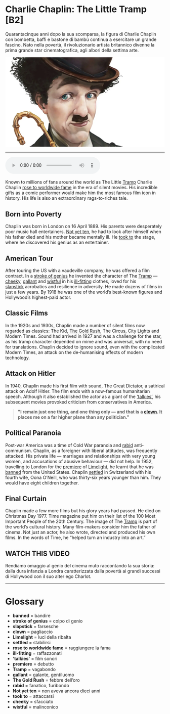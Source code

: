 # Charlie Chaplin: The Little Tramp   [B2]

Quarantacinque anni dopo la sua scomparsa, la figura di Charlie Chaplin con bombetta, baffi e bastone di bambù continua a esercitare un grande fascino. Nato nella povertà, il rivoluzionario artista britannico divenne la prima grande star cinematografica, agli albori della settima arte.

![](Charlie%20Chaplin%20The%20Little%20Tramp.webp)

--------------

<div>
<audio controls autoplay>
    <source src="https://raw.githubusercontent.com/dartie/speakup/main/2023-04/Charlie%20Chaplin%20The%20Little%20Tramp.mp3" type="audio/mpeg">
</audio>
</div>


Known to millions of fans around the world as The Little [Tramp](## "vagabondo") Charlie Chaplin [rose to worldwide fame](## "raggiungere la fama") in the era of silent movies. His incredible gifts as a comic performer would make him the most famous film icon in history. His life is also an extraordinary rags-to-riches tale.

## Born into Poverty
Chaplin was born in London on 16 April 1889. His parents were desperately poor music hall entertainers. [Not yet ten](## "non aveva ancora dieci anni"), he had to look after himself when his father died and his mother became mentally ill. He [took to](## "attaccarsi") the stage, where he discovered his genius as an entertainer. 

## American Tour
After touring the US with a vaudeville company, he was offered a film contract. In a [stroke of genius](## "colpo di genio") he invented the character of The [Tramp](## "vagabondo") — [cheeky](## "sfacciato"), [gallant](## "galante, gentiluomo") and [wistful](## "malinconico") in his [ill-fitting](## "raffazzonati") clothes, loved for his [slapstick](## "farsesche") acrobatics and resilience in adversity. He made dozens of films in just a few years. By 1918 he was one of the world’s best-known figures and Hollywood’s highest-paid actor.

## Classic Films
In the 1920s and 1930s, Chaplin made a number of silent films now regarded as classics: The Kid, [The Gold Rush](## "febbre dell’oro"), The Circus, City Lights and Modern Times. Sound had arrived in 1927 and was a challenge for the star, as his tramp character depended on mime and was universal, with no need for translations. Chaplin decided to ignore sound, even with the complicated Modern Times, an attack on the de-humanising effects of modern technology. 

## Attack on Hitler
In 1940, Chaplin made his first film with sound, The Great Dictator, a satirical attack on Adolf Hitler. The film ends with a now-famous humanitarian speech. Although it also established the actor as a giant of the [‘talkies’](## "film sonori"), his subsequent movies provoked criticism from conservatives in America. 


>**"I remain just one thing, and one thing only — and that is a [clown](## "pagliaccio"). It places me on a far higher plane than any politician."**




## Political Paranoia
Post-war America was a time of Cold War paranoia and [rabid](## "fanatico, furibondo") anti-communism. Chaplin, as a foreigner with liberal attitudes, was frequently attacked. His private life — marriages and relationships with very young women, and accusations of abusive behaviour — did not help. In 1952, travelling to London for the [premiere](## "debutto") of [Limelight](## "luci della ribalta"), he learnt that he was [banned](## "bandire") from the United States. Chaplin [settled](## "stabilirsi") in Switzerland with his fourth wife, Oona O’Neill, who was thirty-six years younger than him. They would have eight children together.

## Final Curtain
Chaplin made a few more films but his glory years had passed. He died on Christmas Day 1977. Time magazine put him on their list of the 100 Most Important People of the 20th Century. The image of The [Tramp](## "vagabondo") is part of the world’s cultural history. Many film-makers consider him the father of cinema. Not just an actor, he also wrote, directed and produced his own films. In the words of Time, he “helped turn an industry into an art.” 

## WATCH THIS VIDEO
Rendiamo omaggio al genio del cinema muto raccontando la sua storia: dalla dura infanzia a Londra caratterizzata dalla povertà ai grandi successi di Hollywood con il suo alter ego Charlot.
 

--------------

<div style = "display:block; clear:both; page-break-after:always;"></div>

# Glossary
* **banned** = bandire
* **stroke of genius** = colpo di genio
* **slapstick** = farsesche
* **clown** = pagliaccio
* **Limelight** = luci della ribalta
* **settled** = stabilirsi
* **rose to worldwide fame** = raggiungere la fama
* **ill-fitting** = raffazzonati
* **‘talkies’** = film sonori
* **premiere** = debutto
* **Tramp** = vagabondo
* **gallant** = galante, gentiluomo
* **The Gold Rush** = febbre dell’oro
* **rabid** = fanatico, furibondo
* **Not yet ten** = non aveva ancora dieci anni
* **took to** = attaccarsi
* **cheeky** = sfacciato
* **wistful** = malinconico
